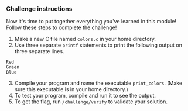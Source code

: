### Challenge instructions
Now it's time to put together everything you've learned in this module!
Follow these steps to complete the challenge!
 
1. Make a new C file named `colors.c` in your home directory.
2. Use three separate `printf` statements to print the following output on three separate lines.
```
Red
Green
Blue
``` 
3. Compile your program and name the executable `print_colors`. (Make sure this executable is in your home directory.)
4. To test your program, compile and run it to see the output.
5. To get the flag, run `/challenge/verify` to validate your solution. 
